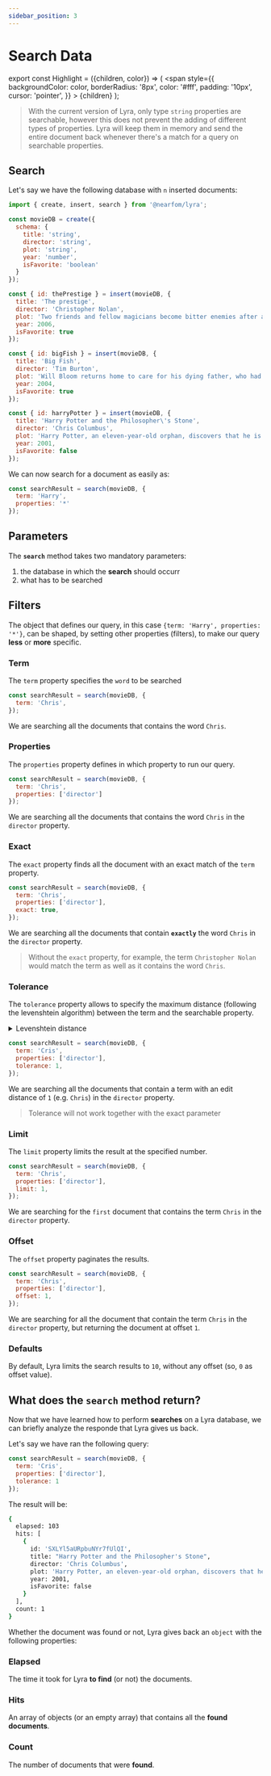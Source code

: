 ```yaml
---
sidebar_position: 3
---
```


# Search Data

export const Highlight = ({children, color}) => (
  <span
    style={{
      backgroundColor: color,
      borderRadius: '8px',
      color: '#fff',
      padding: '10px',
      cursor: 'pointer',
    }}
    >
    {children}
  </span>
);


> With the current version of Lyra, only type `string` properties are searchable, however this does not prevent the adding of different types of properties.
> Lyra will keep them in memory and send the entire document back whenever there's a match for a query on searchable properties.

## Search

Let's say we have the following database with `n` inserted documents:

```js title="lyra.js"
import { create, insert, search } from '@nearfom/lyra'; 

const movieDB = create({
  schema: {
    title: 'string',
    director: 'string',
    plot: 'string',
    year: 'number',
    isFavorite: 'boolean'
  }
});

const { id: thePrestige } = insert(movieDB, {
  title: 'The prestige',
  director: 'Christopher Nolan',
  plot: 'Two friends and fellow magicians become bitter enemies after a sudden tragedy. As they devote themselves to this rivalry, they make sacrifices that bring them fame but with terrible consequences.',
  year: 2006,
  isFavorite: true
});

const { id: bigFish } = insert(movieDB, {
  title: 'Big Fish',
  director: 'Tim Burton',
  plot: 'Will Bloom returns home to care for his dying father, who had a penchant for telling unbelievable stories. After he passes away, Will tries to find out if his tales were really true.',
  year: 2004,
  isFavorite: true
});

const { id: harryPotter } = insert(movieDB, {
  title: 'Harry Potter and the Philosopher\'s Stone',
  director: 'Chris Columbus',
  plot: 'Harry Potter, an eleven-year-old orphan, discovers that he is a wizard and is invited to study at Hogwarts. Even as he escapes a dreary life and enters a world of magic, he finds trouble awaiting him.',
  year: 2001,
  isFavorite: false
});
```

We can now search for a document as easily as:

```js
const searchResult = search(movieDB, {
  term: 'Harry',
  properties: '*'
});
```
## Parameters
The **`search`** method takes two mandatory parameters:

1. the database in which the **search** should occurr
2. what has to be searched

## Filters
The object that defines our query, in this case `{term: 'Harry', properties: '*'}`,
can be shaped, by setting other properties (filters), to make our query **less** or **more** specific.
### <Highlight color="#ff5b9b">Term</Highlight>
The `term` property specifies the `word` to be searched
```js title="lyra.js"
const searchResult = search(movieDB, {
  term: 'Chris',
});
```
We are searching all the documents that contains the word `Chris`.

### <Highlight color="#ff5b9b">Properties</Highlight>
The `properties` property defines in which property to run our query.
```js title="lyra.js"
const searchResult = search(movieDB, {
  term: 'Chris',
  properties: ['director']
});
```
We are searching all the documents that contains the word `Chris` in the `director` property.

### <Highlight color="#ff5b9b">Exact</Highlight>
The `exact` property finds all the document with an exact match of the `term` property.
```js title="lyra.js"
const searchResult = search(movieDB, {
  term: 'Chris',
  properties: ['director'],
  exact: true,
});
```
We are searching all the documents that contain **`exactly`** the word `Chris` in the `director` property.

> Without the `exact` property, for example, the term `Christopher Nolan` would match the term as well as it contains the word `Chris`.

### <Highlight color="#ff5b9b">Tolerance</Highlight>
The `tolerance` property allows to specify the maximum distance (following the levenshtein algorithm) between the term and the searchable property.
<details><summary>Levenshtein distance</summary>
The Levenshtein distance is a string metric for measuring the difference between two sequences. Informally, the Levenshtein distance between two words is the minimum number of single-character edits (insertions, deletions or substitutions) required to change one word into the other. 
</details>

```js title="lyra.js"
const searchResult = search(movieDB, {
  term: 'Cris',
  properties: ['director'],
  tolerance: 1,
});
```
We are searching all the documents that contain a term with an edit distance of `1` (e.g. `Chris`) in the `director` property.


> Tolerance will not work together with the exact parameter

### <Highlight color="#ff5b9b">Limit</Highlight>
The `limit` property limits the result at the specified number.
```js title="lyra.js"
const searchResult = search(movieDB, {
  term: 'Chris',
  properties: ['director'],
  limit: 1,
});
```
We are searching for the `first` document that contains the term `Chris` in the `director` property.


### <Highlight color="#ff5b9b">Offset</Highlight>
The `offset` property paginates the results.
```js title="lyra.js"
const searchResult = search(movieDB, {
  term: 'Chris',
  properties: ['director'],
  offset: 1,
});
```
We are searching for all the document that contain the term `Chris` in the `director` property, but returning the document at offset `1`.

### <Highlight color="#ff5b9b">Defaults</Highlight>
By default, Lyra limits the search results to `10`, without any offset (so, `0` as offset value).

## What does the `search` method return?
Now that we have learned how to perform **searches** on a Lyra database, we can briefly analyze the responde that Lyra gives us back.

Let's say we have ran the following query:

```js
const searchResult = search(movieDB, {
  term: 'Cris',
  properties: ['director'],
  tolerance: 1
});
```
The result will be:

```bash
{
  elapsed: 103
  hits: [
    {
      id: 'SXLYl5aURpbuNYr7fUlQI',
      title: "Harry Potter and the Philosopher's Stone",
      director: 'Chris Columbus',
      plot: 'Harry Potter, an eleven-year-old orphan, discovers that he is a wizard and is invited to study at Hogwarts. Even as he escapes a dreary life and enters a world of magic, he finds trouble awaiting him.',
      year: 2001,
      isFavorite: false
    }
  ],
  count: 1
}
```
Whether the document was found or not, Lyra gives back an `object` with the following properties:

### Elapsed
The time it took for Lyra **to find** (or not) the documents.

### Hits
An array of objects (or an empty array) that contains all the **found documents**.

### Count
The number of documents that were **found**.
